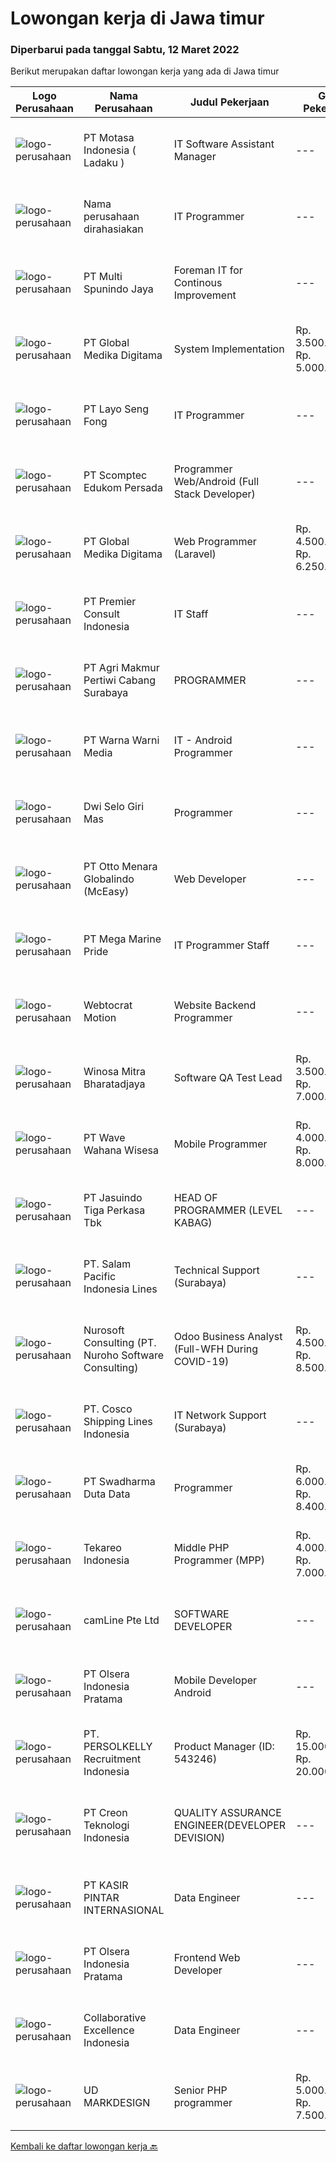 
  # Lowongan kerja di Jawa timur

  ### Diperbarui pada tanggal Sabtu, 12 Maret 2022

  Berikut merupakan daftar lowongan kerja yang ada di Jawa timur

  |Logo Perusahaan | Nama Perusahaan | Judul Pekerjaan | Gaji Pekerjaan | Lokasi | Deskripsi | Tanggal diunggah | Pranala |
  | -------------- | --------------- | --------------- | --------- | --------- | -------------- | ------- | ----------- |
  |![logo-perusahaan](https://image-service-cdn.seek.com.au/f21f727914f248ad77fc3d0c0b65830cc74d1b49/ee4dce1061f3f616224767ad58cb2fc751b8d2dc)|PT Motasa Indonesia ( Ladaku )|IT Software Assistant Manager|---|Mojokerto|Kualifikasi : Pendidikan S1 Jurusan Teknik Informatika / Teknik Komputer/ Sistem Informasi Pengalaman Minimal 3 tahun pada posisi IT Software...|Kamis, 10 Maret 2022|https://www.jobstreet.co.id/id/job/it-software-assistant-manager-3804793?token=0~77996a62-0e44-4e71-b7da-8d05e1fe8088&sectionRank=1&jobId=jobstreet-id-job-3804793|
|![logo-perusahaan](https://i.ibb.co/sqvTCh9/112815900-stock-vector-no-image-available-icon-flat-vector.webp)|Nama perusahaan dirahasiakan|IT Programmer|---|Bali|Pendidikan minimal S1 segala jurusan Minimal memiliki 2 tahun pengalaman kerja di bidang yang sama Memiliki pengetahuan mengenai PHP dan bahasa...|Jumat, 11 Maret 2022|https://www.jobstreet.co.id/id/job/it-programmer-3806407?token=0~77996a62-0e44-4e71-b7da-8d05e1fe8088&sectionRank=2&jobId=jobstreet-id-job-3806407|
|![logo-perusahaan](https://image-service-cdn.seek.com.au/5852e8c28a3f221516ce8ec66ae798ef407df6bd/ee4dce1061f3f616224767ad58cb2fc751b8d2dc)|PT Multi Spunindo Jaya|Foreman IT for Continous Improvement|---|Sidoarjo|Candidates must have at least a Diploma degree in information system/engineering. Hard skills needed: Programmer, database system, software...|Jumat, 11 Maret 2022|https://www.jobstreet.co.id/id/job/foreman-it-for-continous-improvement-3806968?token=0~77996a62-0e44-4e71-b7da-8d05e1fe8088&sectionRank=3&jobId=jobstreet-id-job-3806968|
|![logo-perusahaan](https://image-service-cdn.seek.com.au/39c06919f88ea35ae3ab49c926ad528faf2ea88b/ee4dce1061f3f616224767ad58cb2fc751b8d2dc)|PT Global Medika Digitama|System Implementation|Rp. 3.500.000-Rp. 5.000.000|Denpasar|Syarat Kualifikasi Memiliki kemampuan komunikasi interpersonal yang baik Mampu bekerja secara multitasking &amp; manajemen waktu yang efisien Mampu...|Kamis, 10 Maret 2022|https://www.jobstreet.co.id/id/job/system-implementation-3815719?token=0~77996a62-0e44-4e71-b7da-8d05e1fe8088&sectionRank=4&jobId=jobstreet-id-job-3815719|
|![logo-perusahaan](https://image-service-cdn.seek.com.au/86ab0424aa5003f6f4881dee93378ddeb4f59c0f/ee4dce1061f3f616224767ad58cb2fc751b8d2dc)|PT Layo Seng Fong|IT Programmer|---|Jawa Timur|Responsibilities:   Developed the software programs Perform upgrades to make software and systems more secure and efficient Coding and debugging  ...|Jumat, 11 Maret 2022|https://www.jobstreet.co.id/id/job/it-programmer-3807079?token=0~77996a62-0e44-4e71-b7da-8d05e1fe8088&sectionRank=5&jobId=jobstreet-id-job-3807079|
|![logo-perusahaan](https://image-service-cdn.seek.com.au/c5eb79c2699127708749de9701e40c5578417658/ee4dce1061f3f616224767ad58cb2fc751b8d2dc)|PT Scomptec Edukom Persada|Programmer Web/Android (Full Stack Developer)|---|Surabaya|Deskripsi Pekerjaan :- Mengembangkan Apps/Web/tools- Memelihara Apps/web/tools- Membuat design prototype- Diutamakan yang memiliki kemampuan coding...|Jumat, 11 Maret 2022|https://www.jobstreet.co.id/id/job/programmer-web-android-full-stack-developer-3807378?token=0~77996a62-0e44-4e71-b7da-8d05e1fe8088&sectionRank=6&jobId=jobstreet-id-job-3807378|
|![logo-perusahaan](https://image-service-cdn.seek.com.au/39c06919f88ea35ae3ab49c926ad528faf2ea88b/ee4dce1061f3f616224767ad58cb2fc751b8d2dc)|PT Global Medika Digitama|Web Programmer (Laravel)|Rp. 4.500.000-Rp. 6.250.000|Surabaya|Syarat Kualifikasi : Lulusan Course, Diploma, Sarjana bidang Ilmu Komputer/Teknologi Informasi atau bidang terkait. Pengalaman kerja minimal 3 tahun...|Kamis, 10 Maret 2022|https://www.jobstreet.co.id/id/job/web-programmer-laravel-3815681?token=0~77996a62-0e44-4e71-b7da-8d05e1fe8088&sectionRank=7&jobId=jobstreet-id-job-3815681|
|![logo-perusahaan](https://image-service-cdn.seek.com.au/543ca2ad19f1cf2cb8c2ce689309320d072fd116/ee4dce1061f3f616224767ad58cb2fc751b8d2dc)|PT Premier Consult Indonesia|IT Staff|---|Jawa Timur|QUALIFICATIONS Candidate must possess at least Bachelor's Degree in Computer Science/Information Technology or equivalent At least 2 Years of working...|Selasa, 08 Maret 2022|https://www.jobstreet.co.id/id/job/it-staff-3813029?token=0~77996a62-0e44-4e71-b7da-8d05e1fe8088&sectionRank=8&jobId=jobstreet-id-job-3813029|
|![logo-perusahaan](https://image-service-cdn.seek.com.au/eb658ff644d317833abb5a7093e7940362413fd9/ee4dce1061f3f616224767ad58cb2fc751b8d2dc)|PT Agri Makmur Pertiwi Cabang Surabaya|PROGRAMMER|---|Surabaya|Kualifikasi: Lulusan S1 Teknik Informatika, IPK &gt; 2.75 Usia maksimal 30 tahun Menguasai bahasa pemrograman Delphi Menguasai SQL ( oracle ) Memahami...|Jumat, 11 Maret 2022|https://www.jobstreet.co.id/id/job/programmer-3807091?token=0~77996a62-0e44-4e71-b7da-8d05e1fe8088&sectionRank=9&jobId=jobstreet-id-job-3807091|
|![logo-perusahaan](https://image-service-cdn.seek.com.au/8a8aab9f7ef38dece8f0c386a0ab89b374c831c5/ee4dce1061f3f616224767ad58cb2fc751b8d2dc)|PT Warna Warni Media|IT - Android Programmer|---|Surabaya|Usia Maksimal 35 tahun Minimal pendidikan S1 IT/Sistem Informasi Menguasai pemprograman sbb:           - Android Studio          - Java          - SQ...|Kamis, 10 Maret 2022|https://www.jobstreet.co.id/id/job/it-android-programmer-3799955?token=0~77996a62-0e44-4e71-b7da-8d05e1fe8088&sectionRank=10&jobId=jobstreet-id-job-3799955|
|![logo-perusahaan](https://image-service-cdn.seek.com.au/564e5df198336f172aae59168002eb7ddabe3d0c/ee4dce1061f3f616224767ad58cb2fc751b8d2dc)|Dwi Selo Giri Mas|Programmer|---|Surabaya|Tugas dan Tanggung Jawab : Melakukan pengembangan mobile apps dengan menggunakan framework flutter Melakukan riset teknologi terbaru untuk...|Jumat, 11 Maret 2022|https://www.jobstreet.co.id/id/job/programmer-3802084?token=0~77996a62-0e44-4e71-b7da-8d05e1fe8088&sectionRank=11&jobId=jobstreet-id-job-3802084|
|![logo-perusahaan](https://image-service-cdn.seek.com.au/f315f0c605a36ea3a033e6abb5c67515d4b00ff5/ee4dce1061f3f616224767ad58cb2fc751b8d2dc)|PT Otto Menara Globalindo (McEasy)|Web Developer|---|Surabaya|Description McEasy, Indonesia’s leading web and mobile logistic system, is looking for a Web Developer to join our ever-growing team. We are looking...|Jumat, 11 Maret 2022|https://www.jobstreet.co.id/id/job/web-developer-3802000?token=0~77996a62-0e44-4e71-b7da-8d05e1fe8088&sectionRank=12&jobId=jobstreet-id-job-3802000|
|![logo-perusahaan](https://image-service-cdn.seek.com.au/c2d1b10e65f5a153629011d5886a8b3d0e1913fb/ee4dce1061f3f616224767ad58cb2fc751b8d2dc)|PT Mega Marine Pride|IT Programmer Staff|---|Pasuruan|Tugas Pokok Membuat aplikasi inhouse yang dibutuhkan perusahaan Mengelola dan mengembangkan aplikasi yang saat ini sudah digunakan di perusahaan...|Rabu, 09 Maret 2022|https://www.jobstreet.co.id/id/job/it-programmer-staff-3814346?token=0~77996a62-0e44-4e71-b7da-8d05e1fe8088&sectionRank=13&jobId=jobstreet-id-job-3814346|
|![logo-perusahaan](https://image-service-cdn.seek.com.au/fdec7010967175eeb31b74205589d031ef31e3da/ee4dce1061f3f616224767ad58cb2fc751b8d2dc)|Webtocrat Motion|Website Backend Programmer|---|Surabaya|Flexible Time Attendance (40 Hours / Week) Candidate must possess at least a Computer Science/Information Technology or equivalent Required skill(s):...|Jumat, 11 Maret 2022|https://www.jobstreet.co.id/id/job/website-backend-programmer-3801925?token=0~77996a62-0e44-4e71-b7da-8d05e1fe8088&sectionRank=14&jobId=jobstreet-id-job-3801925|
|![logo-perusahaan](https://image-service-cdn.seek.com.au/cd823704551af28e73a2059691a6e200c86b8a5f/ee4dce1061f3f616224767ad58cb2fc751b8d2dc)|Winosa Mitra Bharatadjaya|Software QA Test Lead|Rp. 3.500.000-Rp. 7.000.000|Jakarta Raya|Winosa is Business consultancy and IT offshore company focusing on providing support to businesses of international clients. With the company growing,...|Jumat, 11 Maret 2022|https://www.jobstreet.co.id/id/job/software-qa-test-lead-3806193?token=0~77996a62-0e44-4e71-b7da-8d05e1fe8088&sectionRank=15&jobId=jobstreet-id-job-3806193|
|![logo-perusahaan](https://image-service-cdn.seek.com.au/81f99fd5b5c717f60e3eba00fe7ce9c269be7dbb/ee4dce1061f3f616224767ad58cb2fc751b8d2dc)|PT Wave Wahana Wisesa|Mobile Programmer|Rp. 4.000.000-Rp. 8.000.000|Surabaya|Kualifikasi:  Maksimal usia 35 tahun Mempunyai pengalaman membangun aplikasi Android minimum 1 tahun Familiar dengan API Concept &amp; JSON Familiar...|Jumat, 11 Maret 2022|https://www.jobstreet.co.id/id/job/mobile-programmer-3807562?token=0~77996a62-0e44-4e71-b7da-8d05e1fe8088&sectionRank=16&jobId=jobstreet-id-job-3807562|
|![logo-perusahaan](https://image-service-cdn.seek.com.au/f9cd043f1011fee386470591649d3e30b502df59/ee4dce1061f3f616224767ad58cb2fc751b8d2dc)|PT Jasuindo Tiga Perkasa Tbk|HEAD OF PROGRAMMER (LEVEL KABAG)|---|Sidoarjo|Kualifikasi: Pendidikan minimal S1 Teknik Informatika/Sistem Informasi/Teknik Computer Berpengalaman minimal 4 tahun dibidang yg sama Mampu berbahasa...|Jumat, 11 Maret 2022|https://www.jobstreet.co.id/id/job/head-of-programmer-level-kabag-3806764?token=0~77996a62-0e44-4e71-b7da-8d05e1fe8088&sectionRank=17&jobId=jobstreet-id-job-3806764|
|![logo-perusahaan](https://image-service-cdn.seek.com.au/5540e9b59290cebacfff7858722d5ede593231d9/ee4dce1061f3f616224767ad58cb2fc751b8d2dc)|PT. Salam Pacific Indonesia Lines|Technical Support (Surabaya)|---|Surabaya|JOB DESCRIPTION Monitor and maintain the computer systems, network and application Diagnose Hardware and Software problems, provide analysis and...|Senin, 07 Maret 2022|https://www.jobstreet.co.id/id/job/technical-support-surabaya-3810673?token=0~77996a62-0e44-4e71-b7da-8d05e1fe8088&sectionRank=18&jobId=jobstreet-id-job-3810673|
|![logo-perusahaan](https://image-service-cdn.seek.com.au/80d9f9357b1a2e56b4a86927c47c40f644df9ce9/ee4dce1061f3f616224767ad58cb2fc751b8d2dc)|Nurosoft Consulting (PT. Nuroho Software Consulting)|Odoo Business Analyst (Full-WFH During COVID-19)|Rp. 4.500.000-Rp. 8.500.000|Surabaya|Responsibilities Analyze customer business processes, write specifications, and suggest solutions Implement the agreed solutions Write test cases and...|Kamis, 10 Maret 2022|https://www.jobstreet.co.id/id/job/odoo-business-analyst-full-wfh-during-covid-19-3804815?token=0~77996a62-0e44-4e71-b7da-8d05e1fe8088&sectionRank=19&jobId=jobstreet-id-job-3804815|
|![logo-perusahaan](https://image-service-cdn.seek.com.au/8de3a095faf67a2bce71e8b1377f1be1060f04d9/ee4dce1061f3f616224767ad58cb2fc751b8d2dc)|PT. Cosco Shipping Lines Indonesia|IT Network Support (Surabaya)|---|Surabaya|Requirements: Diploma or Bachelor Degree from reputable university (GPA minimum 3.00) Having experience relevant to this role will be advantage...|Senin, 07 Maret 2022|https://www.jobstreet.co.id/id/job/it-network-support-surabaya-3811193?token=0~77996a62-0e44-4e71-b7da-8d05e1fe8088&sectionRank=20&jobId=jobstreet-id-job-3811193|
|![logo-perusahaan](https://image-service-cdn.seek.com.au/e55e3708620a7ff5e7da329d1725ee01ed113417/ee4dce1061f3f616224767ad58cb2fc751b8d2dc)|PT Swadharma Duta Data|Programmer|Rp. 6.000.000-Rp. 8.400.000|Jakarta Raya|Minimal 2 Tahun pengalaman sebagai programmer Memahami Konsep Full Stack Programmig Memahami Konsep Microservices Architecture Diutamakan menguasai...|Selasa, 08 Maret 2022|https://www.jobstreet.co.id/id/job/programmer-3813099?token=0~77996a62-0e44-4e71-b7da-8d05e1fe8088&sectionRank=21&jobId=jobstreet-id-job-3813099|
|![logo-perusahaan](https://image-service-cdn.seek.com.au/35671fb539bc12cd3e94bf9b1c094aa88fb61364/ee4dce1061f3f616224767ad58cb2fc751b8d2dc)|Tekareo Indonesia|Middle PHP Programmer (MPP)|Rp. 4.000.000-Rp. 7.000.000|Malang|Requirements: Candidate must possess at least a Diploma, Bachelor's Degree, Art/ Design/ Creative Multimedia, Computer Science/Information Technology,...|Kamis, 10 Maret 2022|https://www.jobstreet.co.id/id/job/middle-php-programmer-mpp-3805370?token=0~77996a62-0e44-4e71-b7da-8d05e1fe8088&sectionRank=22&jobId=jobstreet-id-job-3805370|
|![logo-perusahaan](https://image-service-cdn.seek.com.au/19b64dc0cc941a960602e28f7d4304abd327b95c/ee4dce1061f3f616224767ad58cb2fc751b8d2dc)|camLine  Pte Ltd|SOFTWARE DEVELOPER|---|Surabaya|Currently is work-from-home arrangement until further noticeJob Description : Involve in the entire development cycle from requirements analysis to...|Jumat, 11 Maret 2022|https://www.jobstreet.co.id/id/job/software-developer-3817491?token=0~77996a62-0e44-4e71-b7da-8d05e1fe8088&sectionRank=23&jobId=jobstreet-id-job-3817491|
|![logo-perusahaan](https://image-service-cdn.seek.com.au/90e9bb2e5bcac40b68d491aafb34203d371349a1/ee4dce1061f3f616224767ad58cb2fc751b8d2dc)|PT Olsera Indonesia Pratama|Mobile Developer Android|---|Jakarta Raya|Responsibilities: Development in an AGILE environment Create good product with accessibility and security compliance Create good product with...|Jumat, 11 Maret 2022|https://www.jobstreet.co.id/id/job/mobile-developer-android-3806643?token=0~77996a62-0e44-4e71-b7da-8d05e1fe8088&sectionRank=24&jobId=jobstreet-id-job-3806643|
|![logo-perusahaan](https://image-service-cdn.seek.com.au/a778cc2d537d275f0abc3d64068f14c4c640057e/ee4dce1061f3f616224767ad58cb2fc751b8d2dc)|PT. PERSOLKELLY Recruitment Indonesia|Product Manager (ID: 543246)|Rp. 15.000.000-Rp. 20.000.000|Jawa Timur|Requirement: Willing to relocated in Surabaya Minimum S1 Informatics Engineering / Information Systems / Information Systems Management Minimum 2...|Kamis, 10 Maret 2022|https://www.jobstreet.co.id/id/job/product-manager-id%3A-543246-3815872?token=0~77996a62-0e44-4e71-b7da-8d05e1fe8088&sectionRank=25&jobId=jobstreet-id-job-3815872|
|![logo-perusahaan](https://image-service-cdn.seek.com.au/78901259d4decf231e925fe499347bc599591a6f/ee4dce1061f3f616224767ad58cb2fc751b8d2dc)|PT Creon Teknologi Indonesia|QUALITY ASSURANCE ENGINEER(DEVELOPER DEVISION)|---|Surabaya|Job Responsibilities: Software testing of e-Commerce and websites. Prepare and set up test framework and environment. Participate in software design...|Jumat, 11 Maret 2022|https://www.jobstreet.co.id/id/job/quality-assurance-engineer-developer-devision-3817167?token=0~77996a62-0e44-4e71-b7da-8d05e1fe8088&sectionRank=26&jobId=jobstreet-id-job-3817167|
|![logo-perusahaan](https://image-service-cdn.seek.com.au/0361bae937596b43e3f2a473257008c2d4f70004/ee4dce1061f3f616224767ad58cb2fc751b8d2dc)|PT KASIR PINTAR INTERNASIONAL|Data Engineer|---|Surabaya|Job Description Design, implement and deploy new data models and data processes in production. Perform data analysis to generate business insights....|Kamis, 10 Maret 2022|https://www.jobstreet.co.id/id/job/data-engineer-3805877?token=0~77996a62-0e44-4e71-b7da-8d05e1fe8088&sectionRank=27&jobId=jobstreet-id-job-3805877|
|![logo-perusahaan](https://image-service-cdn.seek.com.au/90e9bb2e5bcac40b68d491aafb34203d371349a1/ee4dce1061f3f616224767ad58cb2fc751b8d2dc)|PT Olsera Indonesia Pratama|Frontend Web Developer|---|Jakarta Raya|Responsibilities: Development in an AGILE environment Create good product with accessibility and security compliance Create good product with...|Rabu, 09 Maret 2022|https://www.jobstreet.co.id/id/job/frontend-web-developer-3798955?token=0~77996a62-0e44-4e71-b7da-8d05e1fe8088&sectionRank=28&jobId=jobstreet-id-job-3798955|
|![logo-perusahaan](https://image-service-cdn.seek.com.au/7145b1ba6bc0dbd678e2bf86d776dd2b1b9b81f6/ee4dce1061f3f616224767ad58cb2fc751b8d2dc)|Collaborative Excellence Indonesia|Data Engineer|---|Bali|Job Description Develops or modifies data models, ETL processes, and BI tool solutions Ensures appropriate documentation for all development and...|Kamis, 10 Maret 2022|https://www.jobstreet.co.id/id/job/data-engineer-3799785?token=0~77996a62-0e44-4e71-b7da-8d05e1fe8088&sectionRank=29&jobId=jobstreet-id-job-3799785|
|![logo-perusahaan](https://image-service-cdn.seek.com.au/99395a2f10128f727e63015c93305a1d6f93c141/ee4dce1061f3f616224767ad58cb2fc751b8d2dc)|UD MARKDESIGN|Senior PHP programmer|Rp. 5.000.000-Rp. 7.500.000|Surabaya|DICARI : SENIOR PHP PROGRAMMER  Develop new user-facing features Assure that all user input is validated before submitting to back-end Collaborate...|Kamis, 10 Maret 2022|https://www.jobstreet.co.id/id/job/senior-php-programmer-3816639?token=0~77996a62-0e44-4e71-b7da-8d05e1fe8088&sectionRank=30&jobId=jobstreet-id-job-3816639|


  [Kembali ke daftar lowongan kerja 🔙](../README.md#daftar-lowongan-kerja)
  